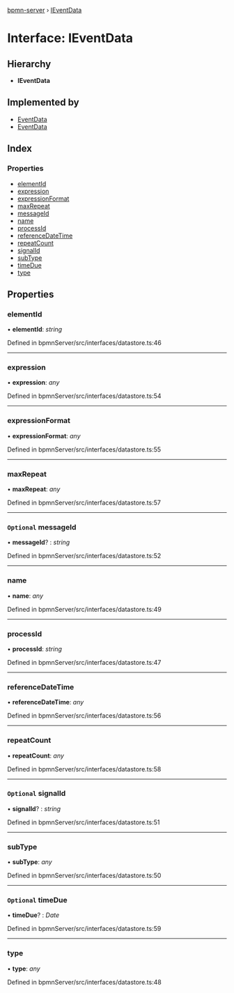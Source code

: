 [bpmn-server](../README.md) › [IEventData](ieventdata.md)

# Interface: IEventData

## Hierarchy

* **IEventData**

## Implemented by

* [EventData](../classes/eventdata.md)
* [EventData](../classes/eventdata.md)

## Index

### Properties

* [elementId](ieventdata.md#elementid)
* [expression](ieventdata.md#expression)
* [expressionFormat](ieventdata.md#expressionformat)
* [maxRepeat](ieventdata.md#maxrepeat)
* [messageId](ieventdata.md#optional-messageid)
* [name](ieventdata.md#name)
* [processId](ieventdata.md#processid)
* [referenceDateTime](ieventdata.md#referencedatetime)
* [repeatCount](ieventdata.md#repeatcount)
* [signalId](ieventdata.md#optional-signalid)
* [subType](ieventdata.md#subtype)
* [timeDue](ieventdata.md#optional-timedue)
* [type](ieventdata.md#type)

## Properties

###  elementId

• **elementId**: *string*

Defined in bpmnServer/src/interfaces/datastore.ts:46

___

###  expression

• **expression**: *any*

Defined in bpmnServer/src/interfaces/datastore.ts:54

___

###  expressionFormat

• **expressionFormat**: *any*

Defined in bpmnServer/src/interfaces/datastore.ts:55

___

###  maxRepeat

• **maxRepeat**: *any*

Defined in bpmnServer/src/interfaces/datastore.ts:57

___

### `Optional` messageId

• **messageId**? : *string*

Defined in bpmnServer/src/interfaces/datastore.ts:52

___

###  name

• **name**: *any*

Defined in bpmnServer/src/interfaces/datastore.ts:49

___

###  processId

• **processId**: *string*

Defined in bpmnServer/src/interfaces/datastore.ts:47

___

###  referenceDateTime

• **referenceDateTime**: *any*

Defined in bpmnServer/src/interfaces/datastore.ts:56

___

###  repeatCount

• **repeatCount**: *any*

Defined in bpmnServer/src/interfaces/datastore.ts:58

___

### `Optional` signalId

• **signalId**? : *string*

Defined in bpmnServer/src/interfaces/datastore.ts:51

___

###  subType

• **subType**: *any*

Defined in bpmnServer/src/interfaces/datastore.ts:50

___

### `Optional` timeDue

• **timeDue**? : *Date*

Defined in bpmnServer/src/interfaces/datastore.ts:59

___

###  type

• **type**: *any*

Defined in bpmnServer/src/interfaces/datastore.ts:48
